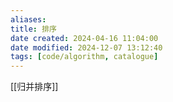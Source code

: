 ```yaml
---
aliases: 
title: 排序
date created: 2024-04-16 11:04:00
date modified: 2024-12-07 13:12:40
tags: [code/algorithm, catalogue]
---
```

[[归并排序]]